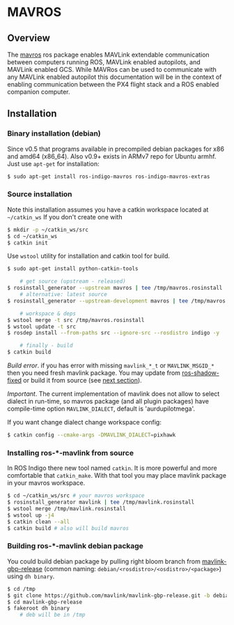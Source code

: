 # MAVROS 
## Overview
The [mavros](http://wiki.ros.org/mavros#mavros.2BAC8-Plugins.sys_status) ros package enables MAVLink extendable communication between computers running ROS, MAVLink enabled autopilots, and MAVLink enabled GCS.  While MAVRos can be used to communicate with any MAVLink enabled autopilot this documentation will be in the context of enabling communication between the PX4 flight stack and a ROS enabled companion computer.

## Installation
### Binary installation (debian)

Since v0.5 that programs available in precompiled debian packages for x86 and amd64 (x86\_64).
Also v0.9+ exists in ARMv7 repo for Ubuntu armhf.
Just use `apt-get` for installation:
```sh
$ sudo apt-get install ros-indigo-mavros ros-indigo-mavros-extras
```

### Source installation

Note this installation assumes you have a catkin workspace located at `~/catkin_ws` If you don't create one with 
```sh
$ mkdir -p ~/catkin_ws/src
$ cd ~/catkin_ws
$ catkin init
```

Use `wstool` utility for installation and catkin tool for build.
```sh
$ sudo apt-get install python-catkin-tools

    # get source (upstream - released)
$ rosinstall_generator --upstream mavros | tee /tmp/mavros.rosinstall
    # alternative: latest source
$ rosinstall_generator --upstream-development mavros | tee /tmp/mavros.rosinstall

    # workspace & deps
$ wstool merge -t src /tmp/mavros.rosinstall
$ wstool update -t src
$ rosdep install --from-paths src --ignore-src --rosdistro indigo -y

    # finally - build
$ catkin build
```

*Build error*. if you has error with missing `mavlink_*_t` or `MAVLINK_MSGID_*` then you need fresh mavlink package.
You may update from [ros-shadow-fixed](http://packages.ros.org/ros-shadow-fixed/ubuntu/pool/main/r/ros-jade-mavlink/) or build it from source (see [next section](#installing-ros--mavlink-from-source)).

*Important*. The current implementation of mavlink does not allow to select dialect in run-time,
so mavros package (and all plugin packages) have compile-time option `MAVLINK_DIALECT`, default is 'aurdupilotmega'.

If you want change dialect change workspace config:
```sh
$ catkin config --cmake-args -DMAVLINK_DIALECT=pixhawk
```

### Installing ros-\*-mavlink from source

In ROS Indigo there new tool named `catkin`. It is more powerful and more comfortable that `catkin_make`.
With that tool you may place mavlink package in your mavros workspace.
```sh
$ cd ~/catkin_ws/src # your mavros workspace
$ rosinstall_generator mavlink | tee /tmp/mavlink.rosinstall
$ wstool merge /tmp/mavlink.rosinstall
$ wstool up -j4
$ catkin clean --all
$ catkin build # also will build mavros
```

### Building ros-\*-mavlink debian package

You could build debian package by pulling right bloom branch from [mavlink-gbp-release](https://github.com/mavlink/mavlink-gbp-release)
(common naming: `debian/<rosdistro>/<osdistro>/<package>`) using `dh binary`.
```sh
$ cd /tmp
$ git clone https://github.com/mavlink/mavlink-gbp-release.git -b debian/indigo/trusty/mavlink
$ cd mavlink-gbp-release
$ fakeroot dh binary
    # deb will be in /tmp
```
